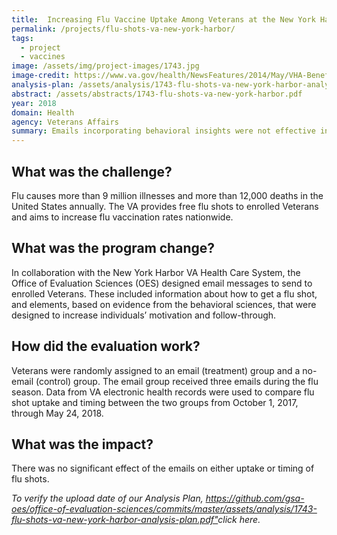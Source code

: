 ```yaml
---
title:  Increasing Flu Vaccine Uptake Among Veterans at the New York Harbor VA
permalink: /projects/flu-shots-va-new-york-harbor/
tags:
  - project
  - vaccines
image: /assets/img/project-images/1743.jpg
image-credit: https://www.va.gov/health/NewsFeatures/2014/May/VHA-Benefits-Goal-Preserving-Your-Good-Health.asp
analysis-plan: /assets/analysis/1743-flu-shots-va-new-york-harbor-analysis-plan.pdf
abstract: /assets/abstracts/1743-flu-shots-va-new-york-harbor.pdf
year: 2018
domain: Health
agency: Veterans Affairs
summary: Emails incorporating behavioral insights were not effective in increasing flu shot uptake.
---
```

## What was the challenge?

Flu causes more than 9 million illnesses and more than 12,000 deaths in the United States annually. The VA provides free flu shots to enrolled Veterans and aims to increase flu vaccination rates nationwide.

## What was the program change?

In collaboration with the New York Harbor VA Health Care System, the Office of Evaluation Sciences (OES) designed email messages to send to enrolled Veterans. These included information about how to get a flu shot, and elements, based on evidence from the behavioral sciences, that were designed to increase individuals’ motivation and follow-through.

## How did the evaluation work?

Veterans were randomly assigned to an email (treatment) group and a no-email (control) group. The email group received three emails during the flu season. Data from VA electronic health records were used to compare flu shot uptake and timing between the two groups from October 1, 2017, through May 24, 2018.

## What was the impact?

There was no significant effect of the emails on either uptake or timing of flu shots.

<i>To verify the upload date of our Analysis Plan, <https://github.com/gsa-oes/office-of-evaluation-sciences/commits/master/assets/analysis/1743-flu-shots-va-new-york-harbor-analysis-plan.pdf">click here</a>.</i>
